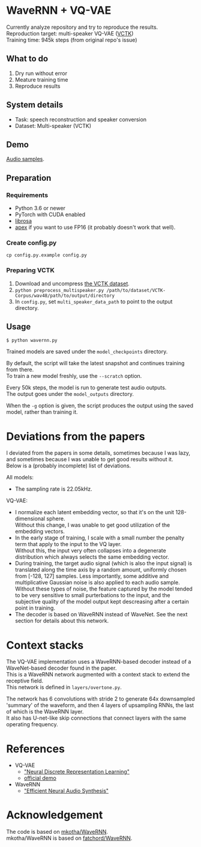 # WaveRNN + VQ-VAE

Currently analyze repository and try to reproduce the results.  
Reproduction target: multi-speaker VQ-VAE ([VCTK](https://datashare.is.ed.ac.uk/handle/10283/2651))  
Training time: 945k steps (from original repo's issue)  

## What to do
1. Dry run without error
2. Meature training time 
3. Reproduce results

## System details
- Task: speech reconstruction and speaker conversion  
- Dataset: Multi-speaker (VCTK)

## Demo
[Audio samples](https://mkotha.github.io/WaveRNN/).

## Preparation

### Requirements

* Python 3.6 or newer
* PyTorch with CUDA enabled
* [librosa](https://github.com/librosa/librosa)
* [apex](https://github.com/NVIDIA/apex) if you want to use FP16 (it probably
  doesn't work that well).


### Create config.py

```
cp config.py.example config.py
```

### Preparing VCTK

1. Download and uncompress [the VCTK dataset](https://datashare.is.ed.ac.uk/handle/10283/2651).
2. `python preprocess_multispeaker.py /path/to/dataset/VCTK-Corpus/wav48/path/to/output/directory`
3. In `config.py`, set `multi_speaker_data_path` to point to the output directory.

## Usage

```
$ python wavernn.py
```

Trained models are saved under the `model_checkpoints` directory.

By default, the script will take the latest snapshot and continues training from there.  
To train a new model freshly, use the `--scratch` option.  

Every 50k steps, the model is run to generate test audio outputs.  
The output goes under the `model_outputs` directory.  

When the `-g` option is given, the script produces the output using the saved model, rather than training it.  

# Deviations from the papers

I deviated from the papers in some details, sometimes because I was lazy, and sometimes because I was unable to get good results without it.  
Below is a (probably incomplete) list of deviations.

All models:

* The sampling rate is 22.05kHz.

VQ-VAE:

* I normalize each latent embedding vector, so that it's on the unit 128-dimensional sphere.  
  Without this change, I was unable to get good utilization of the embedding vectors.
* In the early stage of training, I scale with a small number the penalty term that apply to the input to the VQ layer.  
  Without this, the input very often collapses into a degenerate distribution which always selects the same embedding vector.
* During training, the target audio signal (which is also the input signal) is
  translated along the time axis by a random amount, uniformly chosen from
  [-128, 127] samples. Less importantly, some additive and multiplicative
  Gaussian noise is also applied to each audio sample. Without these types of
  noise, the feature captured by the model tended to be very sensitive to small
  purterbations to the input, and the subjective quality of the model output
  kept descreasing after a certain point in training.
* The decoder is based on WaveRNN instead of WaveNet. See the next section for
  details about this network.

# Context stacks

The VQ-VAE implementation uses a WaveRNN-based decoder instead of a WaveNet-based decoder found in the paper.  
This is a WaveRNN network augmented with a context stack to extend the receptive field.  
This network is defined in `layers/overtone.py`.  

The network has 6 convolutions with stride 2 to generate 64x downsampled 'summary' of the waveform, and then 4 layers of upsampling RNNs, the last of which is the WaveRNN layer.  
It also has U-net-like skip connections that connect layers with the same operating frequency.  

# References
- VQ-VAE
  - ["Neural Discrete Representation Learning"](https://arxiv.org/abs/1711.00937)
  - [official demo](https://avdnoord.github.io/homepage/vqvae/)
- WaveRNN
  - ["Efficient Neural Audio Synthesis"](https://arxiv.org/abs/1802.08435)

# Acknowledgement
The code is based on [mkotha/WaveRNN](https://github.com/mkotha/WaveRNN).  
mkotha/WaveRNN is based on [fatchord/WaveRNN](https://github.com/fatchord/WaveRNN).  
